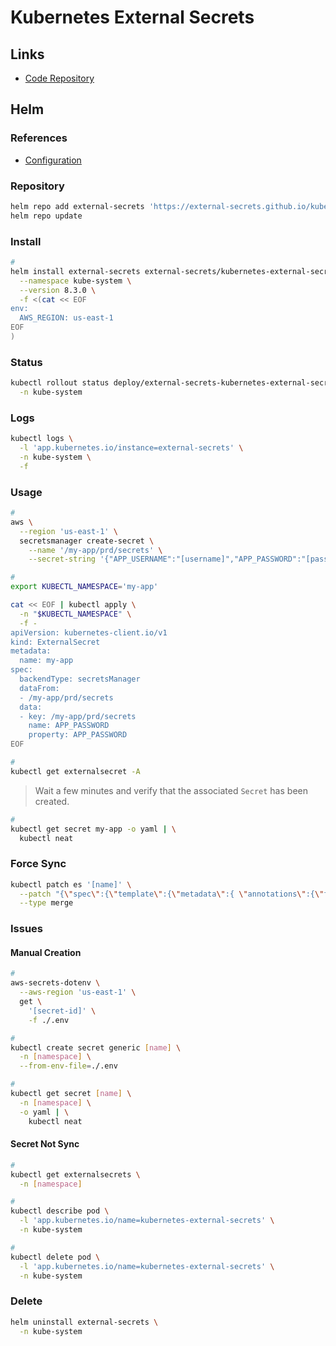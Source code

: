 # Kubernetes External Secrets

<!--
Reloader
-->

## Links

- [Code Repository](https://github.com/external-secrets/kubernetes-external-secrets)

## Helm

### References

- [Configuration](https://github.com/external-secrets/kubernetes-external-secrets/tree/master/charts/kubernetes-external-secrets#configuration)

### Repository

```sh
helm repo add external-secrets 'https://external-secrets.github.io/kubernetes-external-secrets/'
helm repo update
```

### Install

```sh
#
helm install external-secrets external-secrets/kubernetes-external-secrets \
  --namespace kube-system \
  --version 8.3.0 \
  -f <(cat << EOF
env:
  AWS_REGION: us-east-1
EOF
)
```

<!-- #
helm install external-secrets external-secrets/kubernetes-external-secrets \
  --namespace kube-system \
  --version 8.3.0 \
  -f <(cat << EOF
env:
  VAULT_ADDR: http://vault.vault.internal:8200

serviceAccount:
  name: vault
  create: false
EOF
) -->

<!--
https://github.com/srinandan/apigee-vault/blob/047380c9606acf844123c49eaed7e6ecb3df08be/ext-secret-sample/client.yaml
-->

### Status

```sh
kubectl rollout status deploy/external-secrets-kubernetes-external-secrets \
  -n kube-system
```

### Logs

```sh
kubectl logs \
  -l 'app.kubernetes.io/instance=external-secrets' \
  -n kube-system \
  -f
```

### Usage

```sh
#
aws \
  --region 'us-east-1' \
  secretsmanager create-secret \
    --name '/my-app/prd/secrets' \
    --secret-string '{"APP_USERNAME":"[username]","APP_PASSWORD":"[password]"}'

#
export KUBECTL_NAMESPACE='my-app'

cat << EOF | kubectl apply \
  -n "$KUBECTL_NAMESPACE" \
  -f -
apiVersion: kubernetes-client.io/v1
kind: ExternalSecret
metadata:
  name: my-app
spec:
  backendType: secretsManager
  dataFrom:
  - /my-app/prd/secrets
  data:
  - key: /my-app/prd/secrets
    name: APP_PASSWORD
    property: APP_PASSWORD
EOF

#
kubectl get externalsecret -A
```

<!--
  template:
    stringData:
      dotenv: |
        <%= Object.entries(JSON.parse(data.s1)).map(e => e[0] + "=" + "'" + e[1] + "'").join("\n") %>
    metadata:
      annotations:
        argocd.argoproj.io/compare-options: IgnoreExtraneous
        reloader.stakater.com/match: "true"
-->

> Wait a few minutes and verify that the associated `Secret` has been created.

```sh
#
kubectl get secret my-app -o yaml | \
  kubectl neat
```

<!--
envFrom:
- secretRef:
    name: my-app
-->

<!-- ### Issues

####

```log
ERROR, Invalid name. Must be a valid name containing alphanumeric characters, or any of the following: -/_+=.@!
```

TODO -->

<!-- ### Tips

####

```sh
#
kubectl rollout restart deployment kubernetes-external-secrets \
  -n kube-system

#
kubectl get pods \
  -l app.kubernetes.io/name=kubernetes-external-secrets \
  -n kube-system
``` -->

### Force Sync

```sh
kubectl patch es '[name]' \
  --patch "{\"spec\":{\"template\":{\"metadata\":{ \"annotations\":{\"force-sync\":\"$(date +%s)\"}}}}}" \
  --type merge
```

### Issues

<!-- ####

```log
ERROR, Secrets Manager can't find the specified secret.
```

https://github.com/external-secrets/kubernetes-external-secrets/issues/428#issuecomment-657722350

TODO -->

<!-- ####

```log
kubernetes-external-secrets-777dbfb555-kkl4k kubernetes-external-secrets {"level":50,"message_time":"2021-09-30T22:44:06.692Z","pid":17,"hostname":"kubernetes-external-secrets-777dbfb555-kkl4k","payload":{"message":"Secrets Manager can't find the specified secret.","code":"ResourceNotFoundException","time":"2021-09-30T22:44:06.691Z","requestId":"7e66a243-6bf8-43d4-ba09-03cb858e2530","statusCode":400,"retryable":false,"retryDelay":99.50371757173153},"msg":"failure while polling the secret [namespace]/[my-secret]"}
```

TODO -->

#### Manual Creation

```sh
#
aws-secrets-dotenv \
  --aws-region 'us-east-1' \
  get \
    '[secret-id]' \
    -f ./.env

#
kubectl create secret generic [name] \
  -n [namespace] \
  --from-env-file=./.env

#
kubectl get secret [name] \
  -n [namespace] \
  -o yaml | \
    kubectl neat
```

#### Secret Not Sync

```sh
#
kubectl get externalsecrets \
  -n [namespace]

#
kubectl describe pod \
  -l 'app.kubernetes.io/name=kubernetes-external-secrets' \
  -n kube-system

#
kubectl delete pod \
  -l 'app.kubernetes.io/name=kubernetes-external-secrets' \
  -n kube-system
```

<!-- ####

```log
syscall":"connect","address":"100.64.0.1","port":443},"msg":"failure while updating status for externalsecret kube-system/cluster-autoscaler"}
Error: connect EHOSTUNREACH 100.64.0.1:443
    at TCPConnectWrap.afterConnect [as oncomplete] (net.js:1144:16) {
  errno: 'EHOSTUNREACH',
  code: 'EHOSTUNREACH',
  syscall: 'connect',
  address: '100.64.0.1',
  port: 443
}
```

TODO -->

### Delete

```sh
helm uninstall external-secrets \
  -n kube-system
```

